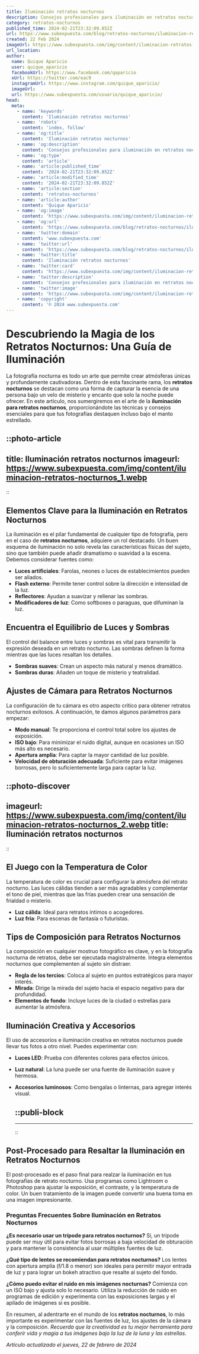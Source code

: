 ```yaml
---
title: Iluminación retratos nocturnos
description: Consejos profesionales para iluminación en retratos nocturnos. Descubre técnicas y equipos para capturar la magia de la noche en tus fotos.
category: retratos-nocturnos
published_time: 2024-02-21T23:32:09.852Z
url: https://www.subexpuesta.com/blog/retratos-nocturnos/iluminacion-retratos-nocturnos
created: 22 Feb 2024
imageUrl: https://www.subexpuesta.com/img/content/iluminacion-retratos-nocturnos_1.webp
url_location:
author:
  name: Quique Aparicio
  user: quique_aparicio
  facebookUrl: https://www.facebook.com/qaparicio
  xUrl: https://twitter.com/eac9
  instagramUrl: https://www.instagram.com/quique_aparicio/
  imageUrl: 
  url: https://www.subexpuesta.com/usuario/quique_aparicio/
head:
  meta:
    - name: 'keywords'
      content: 'Iluminación retratos nocturnos'
    - name: 'robots'
      content: 'index, follow'
    - name: 'og:title'
      content: 'Iluminación retratos nocturnos'
    - name: 'og:description'
      content: 'Consejos profesionales para iluminación en retratos nocturnos. Descubre técnicas y equipos para capturar la magia de la noche en tus fotos.'
    - name: 'og:type'
      content: 'article'
    - name: 'article:published_time'
      content: '2024-02-21T23:32:09.852Z'
    - name: 'article:modified_time'
      content: '2024-02-21T23:32:09.852Z'
    - name: 'article:section'
      content: 'retratos-nocturnos'
    - name: 'article:author'
      content: 'Quique Aparicio'
    - name: 'og:image'
      content: 'https://www.subexpuesta.com/img/content/iluminacion-retratos-nocturnos_1.webp'
    - name: 'og:url'
      content: 'https://www.subexpuesta.com/blog/retratos-nocturnos/iluminacion-retratos-nocturnos'
    - name: 'twitter:domain'
      content: 'www.subexpuesta.com'
    - name: 'twitter:url'
      content: 'https://www.subexpuesta.com/blog/retratos-nocturnos/iluminacion-retratos-nocturnos'
    - name: 'twitter:title'
      content: 'Iluminación retratos nocturnos'
    - name: 'twitter:card'
      content: 'https://www.subexpuesta.com/img/content/iluminacion-retratos-nocturnos_1.webp'
    - name: 'twitter:description'
      content: 'Consejos profesionales para iluminación en retratos nocturnos. Descubre técnicas y equipos para capturar la magia de la noche en tus fotos.'
    - name: 'twitter:image'
      content: 'https://www.subexpuesta.com/img/content/iluminacion-retratos-nocturnos_1.webp'
    - name: 'copyright'
      content: '© 2024 www.subexpuesta.com'
---
```

# Descubriendo la Magia de los Retratos Nocturnos: Una Guía de Iluminación

La fotografía nocturna es todo un arte que permite crear atmósferas únicas y profundamente cautivadoras. Dentro de esta fascinante rama, los **retratos nocturnos** se destacan como una forma de capturar la esencia de una persona bajo un velo de misterio y encanto que solo la noche puede ofrecer. En este artículo, nos sumergiremos en el arte de la **iluminación para retratos nocturnos**, proporcionándote las técnicas y consejos esenciales para que tus fotografías destaquen incluso bajo el manto estrellado.


::photo-article
---
title: Iluminación retratos nocturnos
imageurl: https://www.subexpuesta.com/img/content/iluminacion-retratos-nocturnos_1.webp
---
::


## Elementos Clave para la Iluminación en Retratos Nocturnos

La iluminación es el pilar fundamental de cualquier tipo de fotografía, pero en el caso de **retratos nocturnos**, adquiere un rol destacado. Un buen esquema de iluminación no solo revela las características físicas del sujeto, sino que también puede añadir dramatismo o suavidad a la escena. Debemos considerar fuentes como:

- **Luces artificiales**: Farolas, neones o luces de establecimientos pueden ser aliados.
- **Flash externo**: Permite tener control sobre la dirección e intensidad de la luz.
- **Reflectores**: Ayudan a suavizar y rellenar las sombras.
- **Modificadores de luz**: Como softboxes o paraguas, que difuminan la luz.

## Encuentra el Equilibrio de Luces y Sombras

El control del balance entre luces y sombras es vital para transmitir la expresión deseada en un retrato nocturno. Las sombras definen la forma mientras que las luces resaltan los detalles.

- **Sombras suaves**: Crean un aspecto más natural y menos dramático.
- **Sombras duras**: Añaden un toque de misterio y teatralidad.

## Ajustes de Cámara para Retratos Nocturnos

La configuración de tu cámara es otro aspecto crítico para obtener retratos nocturnos exitosos. A continuación, te damos algunos parámetros para empezar:

- **Modo manual**: Te proporciona el control total sobre los ajustes de exposición.
- **ISO bajo**: Para minimizar el ruido digital, aunque en ocasiones un ISO más alto es necesario.
- **Apertura amplia**: Para captar la mayor cantidad de luz posible.
- **Velocidad de obturación adecuada**: Suficiente para evitar imágenes borrosas, pero lo suficientemente larga para captar la luz.


::photo-discover
---
imageurl: https://www.subexpuesta.com/img/content/iluminacion-retratos-nocturnos_2.webp
title: Iluminación retratos nocturnos
---
::


## El Juego con la Temperatura de Color

La temperatura de color es crucial para configurar la atmósfera del retrato nocturno. Las luces cálidas tienden a ser más agradables y complementar el tono de piel, mientras que las frías pueden crear una sensación de frialdad o misterio.

- **Luz cálida**: Ideal para retratos íntimos o acogedores.
- **Luz fría**: Para escenas de fantasía o futuristas.

## Tips de Composición para Retratos Nocturnos

La composición en cualquier mostruo fotográfico es clave, y en la fotografía nocturna de retratos, debe ser ejecutada magistralmente. Integra elementos nocturnos que complementen al sujeto sin distraer.

- **Regla de los tercios**: Coloca al sujeto en puntos estratégicos para mayor interés.
- **Mirada**: Dirige la mirada del sujeto hacia el espacio negativo para dar profundidad.
- **Elementos de fondo**: Incluye luces de la ciudad o estrellas para aumentar la atmósfera.

## Iluminación Creativa y Accesorios

El uso de accesorios e iluminación creativa en retratos nocturnos puede llevar tus fotos a otro nivel. Puedes experimentar con:

- **Luces LED**: Prueba con diferentes colores para efectos únicos.
- **Luz natural**: La luna puede ser una fuente de iluminación suave y hermosa.
- **Accesorios luminosos**: Como bengalas o linternas, para agregar interés visual.


  ::publi-block
  ---
  ---
  ::
  
  
## Post-Procesado para Resaltar la Iluminación en Retratos Nocturnos

El post-procesado es el paso final para realzar la iluminación en tus fotografías de retrato nocturno. Usa programas como Lightroom o Photoshop para ajustar la exposición, el contraste, y la temperatura de color. Un buen tratamiento de la imagen puede convertir una buena toma en una imagen impresionante.

### Preguntas Frecuentes Sobre Iluminación en Retratos Nocturnos

**¿Es necesario usar un trípode para retratos nocturnos?**
Sí, un trípode puede ser muy útil para evitar fotos borrosas a baja velocidad de obturación y para mantener la consistencia al usar múltiples fuentes de luz.

**¿Qué tipo de lentes se recomiendan para retratos nocturnos?**
Los lentes con apertura amplia (f/1.8 o menor) son ideales para permitir mayor entrada de luz y para lograr un bokeh atractivo que resalte al sujeto del fondo.

**¿Cómo puedo evitar el ruido en mis imágenes nocturnas?**
Comienza con un ISO bajo y ajusta solo lo necesario. Utiliza la reducción de ruido en programas de edición y experimenta con las exposiciones largas y el apilado de imágenes si es posible.

En resumen, al adentrarte en el mundo de los **retratos nocturnos**, lo más importante es experimentar con las fuentes de luz, los ajustes de la cámara y la composición. _Recuerda que la creatividad es tu mejor herramienta para conferir vida y magia a tus imágenes bajo la luz de la luna y las estrellas_.

_Artículo actualizado el jueves, 22 de febrero de 2024_